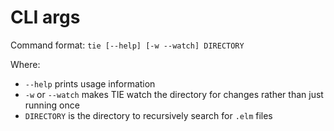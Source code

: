 # CLI args

Command format: `tie [--help] [-w --watch] DIRECTORY`

Where:

* `--help` prints usage information
* `-w` or `--watch` makes TIE watch the directory for changes rather than just running once
* `DIRECTORY` is the directory to recursively search for `.elm` files
